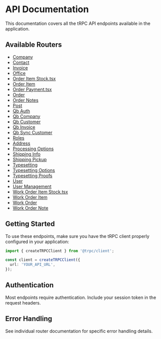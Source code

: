 # API Documentation

This documentation covers all the tRPC API endpoints available in the application.

## Available Routers

- [Company](./company.md)
- [Contact](./contact.md)
- [Invoice](./invoice.md)
- [Office](./office.md)
- [Order Item Stock.tsx](./orderItemStock.tsx.md)
- [Order Item](./orderItem.md)
- [Order Payment.tsx](./orderPayment.tsx.md)
- [Order](./order.md)
- [Order Notes](./orderNotes.md)
- [Post](./post.md)
- [Qb Auth](./qbAuth.md)
- [Qb Company](./qbCompany.md)
- [Qb Customer](./qbCustomer.md)
- [Qb Invoice](./qbInvoice.md)
- [Qb Sync Customer](./qbSyncCustomer.md)
- [Roles](./roles.md)
- [Address](./address.md)
- [Processing Options](./processingOptions.md)
- [Shipping Info](./shippingInfo.md)
- [Shipping Pickup](./shippingPickup.md)
- [Typesetting](./typesetting.md)
- [Typesetting Options](./typesettingOptions.md)
- [Typesetting Proofs](./typesettingProofs.md)
- [User](./user.md)
- [User Management](./userManagement.md)
- [Work Order Item Stock.tsx](./workOrderItemStock.tsx.md)
- [Work Order Item](./workOrderItem.md)
- [Work Order](./workOrder.md)
- [Work Order Note](./workOrderNote.md)

## Getting Started

To use these endpoints, make sure you have the tRPC client properly configured in your application:

```typescript
import { createTRPCClient } from '@trpc/client';

const client = createTRPCClient({
  url: 'YOUR_API_URL',
});
```

## Authentication

Most endpoints require authentication. Include your session token in the request headers.

## Error Handling

See individual router documentation for specific error handling details.
